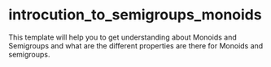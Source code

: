 # introcution_to_semigroups_monoids
This template will help you to get understanding about Monoids and Semigroups and what are the different properties are there for Monoids and semigroups.
